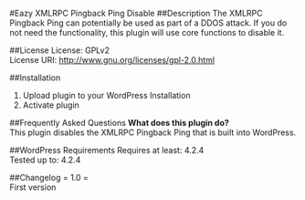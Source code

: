 #Eazy XMLRPC Pingback Ping Disable
##Description
The XMLRPC Pingback Ping can potentially be used as part of a DDOS attack. If you do not need the functionality, this plugin will use core functions to disable it.

##License
License: GPLv2  
License URI: http://www.gnu.org/licenses/gpl-2.0.html  

##Installation  
1. Upload plugin to your WordPress Installation
2. Activate plugin  

##Frequently Asked Questions 
**What does this plugin do?**  
This plugin disables the XMLRPC Pingback Ping that is built into WordPress.    
  
##WordPress Requirements
Requires at least: 4.2.4  
Tested up to: 4.2.4  

##Changelog
= 1.0 =  
First version

